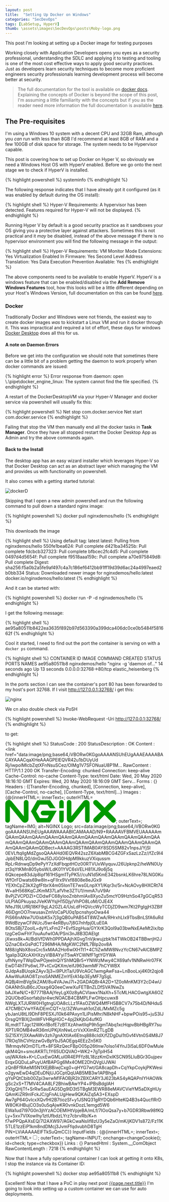 ```yaml
---
layout: post
title:  "Setting Up Docker on Windows"
categories: "SecDevOps"
tags: [LabSetup, HyperV]
thumb: \assets\images\SecDevOps\posts\Moby-logo.png
---
```


This post I'm looking at setting up a Docker image for testing purposes

Working closely with Application Developers opens you eyes as a security professional, understanding the SDLC and applying it to testing and tooling is one of the most cost effective ways to apply good security practices. Just as developers learn security techniques to become more proficient engineers security professionals learning development process will become better at security.

> The full documentation for the tool is available on [docker docs](https://docs.docker.com/docker-for-windows/). Explaining the concepts of Docker is beyond the scope of this post, I'm assuming a little familiarity with the concepts but if you as the reader need more information the full documentation is available [here](https://docs.docker.com/).

## The Pre-requisites

I'm using a Windows 10 system with a decent CPU and 32GB Ram, although you _can_ run with less than 8GB I'd recommend at least 8GB of RAM and a few 100GB of disk space for storage. The system needs to be Hypervisor capable.

This post is covering how to set up Docker on Hyper V, so obviously we need a Windows Host OS with HyperV enabled. 
Before we go onto the next stage we to check if HyperV is installed.

{% highlight powershell %}
systeminfo
{% endhighlight %}

The following response indicates that I have already got it configured (as it was enabled by default during the OS install):

{% highlight shell %}
Hyper-V Requirements:     A hypervisor has been detected. Features required for Hyper-V will not be displayed.
{% endhighlight %}

Running Hyper V by default is a good security practice as it sandboxes your OS giving you a protective layer against attackers. Sometimes this is not practical and it _may_ be disabled, instead of the above message if there is no hypervisor environment you will find the following message in the output: 

{% highlight shell %}
Hyper-V Requirements:     VM Monitor Mode Extensions: Yes
                          Virtualization Enabled In Firmware: Yes
                          Second Level Address Translation: Yes
                          Data Execution Prevention Available: Yes
{% endhighlight %}

The above components need to be available to enable HyperV. HyperV is a windows feature that can be enabled/disabled via the __Add Remove Windows Features__ tool, how this looks will be a little different depending on your Host's Windows Version, full documentation on this can be found [here](https://docs.microsoft.com/en-us/virtualization/hyper-v-on-windows/about/).

### Docker

Traditionally Docker and Windows were not friends, the easiest way to create docker images _was_ to kickstart a Linux VM and run it docker through it. This was impractical and required a lot of effort, these days for windows [Docker Desktop](https://hub.docker.com/editions/community/docker-ce-desktop-windows/) does all this for us. 

#### A note on Daemon Errors

Before we get into the configuration we should note that sometimes there can be a little bit of a problem getting the daemon to work properly when docker commands are issued:

{% highlight error %}
Error response from daemon: open \\.\pipe\docker_engine_linux: The system cannot find the file specified.
{% endhighlight %}

A restart of the DockerDesktopVM via your Hyper-V Manager and docker service via powershell will usually fix this:

{% highlight powershell %}
Net stop com.docker.service
Net start com.docker.service
{% endhighlight %}

Failing that stop the VM then manually end all the docker tasks in __Task Manager__. Once they have all stopped restart the Docker Desktop App as Admin and try the above commands again.


#### Back to the Install

The desktop app has an easy wizard installer which leverages Hyper-V so that Docker Desktop can act as an abstract layer which managing the VM and provides us with functionality on powershell. 

It also comes with a getting started tutorial:

![dockerD](\assets\images\SecDevOps\posts\dockerD.png)


Skipping that I open a new admin powershell and run the following command to pull down a standard nginx image:

{% highlight powershell %}
docker pull nginxdemos/hello
{% endhighlight %}

This downloads the image

{% highlight shell %}
Using default tag: latest
latest: Pulling from nginxdemos/hello
550fe1bea624: Pull complete                                                                                             d421ba34525b: Pull complete                                                                                             fdcbcb327323: Pull complete                                                                                             bfbcec2fc4d5: Pull complete                                                                                             0497d4d5654f: Pull complete                                                                                             f9518aaa159c: Pull complete                                                                                             a70e975849d8: Pull complete                                                                                             Digest: sha256:f5a0b2a5fe9af497c4a7c186ef6412bb91ff19d39d6ac24a4997eaed2b0bb334
Status: Downloaded newer image for nginxdemos/hello:latest
docker.io/nginxdemos/hello:latest
{% endhighlight %}

And it can be started with:

{% highlight powershell %}
docker run -P -d nginxdemos/hello
{% endhighlight %}


I get the following message:

{% highlight shell %}
ae95a80511b8422ea3635f892b97d563390a399dca406dc0ce0b5484f581662f
{% endhighlight %}

Cool it started, I need to find out the port the container is serving on with a `docker ps` command.  

{% highlight shell %}
CONTAINER ID        IMAGE               COMMAND                  CREATED             STATUS              PORTS                   NAMES
ae95a80511b8        nginxdemos/hello    "nginx -g 'daemon of…"   14 seconds ago      Up 13 seconds       0.0.0.0:32768->80/tcp   elastic_heisenberg
{% endhighlight %}

In the ports section I can see the container's port 80 has been forwarded to my host's port 32768. If I visit http://127.0.0.1:32768/ i get this:

![nginx](\assets\images\SecDevOps\posts\nginx.png)

We cn also double check via PoSH

{% highlight powershell %}
Invoke-WebRequest -Uri http://127.0.0.1:32768/
{% endhighlight %}

to get:

{% highlight shell %}
StatusCode        : 200
StatusDescription : OK
Content           : <!DOCTYPE html>
                    <html>
                    <head>
                    <title>Hello World</title>
                    <link href="data:image/png;base64,iVBORw0KGgoAAAANSUhEUgAAAEAAAABACAYAAACqaXHeAAAGPElEQVR42u1bDUyUd
                    Rj/iwpolMlcbZqtXFnNsuSCez/OIMg1V7SFONuaU8P1M...
RawContent        : HTTP/1.1 200 OK
                    Transfer-Encoding: chunked
                    Connection: keep-alive
                    Cache-Control: no-cache
                    Content-Type: text/html
                    Date: Wed, 20 May 2020 18:16:10 GMT
                    Expires: Wed, 20 May 2020 18:16:09 GMT
                    Serv...
Forms             : {}
Headers           : {[Transfer-Encoding, chunked], [Connection, keep-alive], [Cache-Control, no-cache], [Content-Type,
                    text/html]...}
Images            : {@{innerHTML=; innerText=; outerHTML=<IMG alt="NGINX Logo" src="data:image/png;base64,iVBORw0KGgoAA
                    AANSUhEUgAAAWAAAABICAMAAAD/N9+RAAAAVFBMVEUAAAAAmQAAmQAAmQAAmQAAmQAAmQAAmQAAmQAAmQAAmQAAmQAAmQAAmQAA
                    mQAAmQAAmQAAmQAAmQAAmQAAmQAAmQAAmQAAmQAAmQAAmQAAmQAAmQDBect+AAAAG3RSTlMAB0AY8SD5SM82v1npsJ/YjSl0EVL
                    ftqllgMdZgsoQAAAHd0lEQVR42szZ6XabMBCG4ZGFxSazLzZz//fZc9I4JpbEN8LQ0/dnGwJ5DJGG0HdpM9kkuzVXiqussmRpLr
                    RdnwqDp9ePyY7zXdFbqptHOz00RTVUxWiyquvJ26Upknp2/heWN0Uyzt3qYtKMn805ybsW/LdK01YVC6sVELH81XJ9o6j5q6Qkc
                    epe83dJp8ipf161HSgm1TyPK5//cuN1d5KmE342bsnkLK6hre78LNG0KuWfOrFDwats69w8ln+qFIlrx9Vxf8808e8eJGx9YEXh
                    CpZ3kX2gfFtbrX4m05IonTE7wsGLnpXY1/Kqr3v/5r+NcAOvy8HXCRt74W+alH568KqCJKmM37LafVhe3ZTU1/mmA7uV9Ar8vPj
                    ZVCPDZI+CDdwFC68yIooZnbhmIAx8XyoZu5mcYO9HzhSo47gGCqR53ULPlAGPkuyazJVeKWYsjH15Djy/VhPO8LoM/OJE4XNfeJ
                    19LUfRj18KF9gLA2GZL4/UsLdFHQVccWyTCDjZD9wm7Kt2PgIgjH3ZBlf46iDgnOO7nwusavZmVoCaPU0q1pcnshyoOwa44PiS6
                    6nANw7U0isbK5x7j3gQB0uPAB54T8WZwA/RHrxhLIx9TbsBnLSfA6uRd9WdBzywCFiNUcJ5wr4eRByu7j8G7nhfpj0LuE0A8Ots
                    SBj7ZooIL+dyYLxFm27+EvfSzgHua/GYXrK3Qol9a03bwNxEAeMt2ix/bptzgCeGwFhY7ouAufwIOA/PSni3nJ8B3DAElgtjXwx
                    s8k+Al/BdiVfDWh0PPDAAjhXGvgTnVjkwujzbk1t4TWkOB24TBBwrjH2JQZnaC6xGsPdCT296MHA/MgKWC2NfL7Blp2ov8AM88/
                    gNbX8osCrc5xMAA2Ho6wIXHTt1+4C1iZwMW8NvzYcCN67vAICBMPZ1galip3QXcAXHXzyVlB8AYyiT5wAYCWNfF1gtYGYWAufhN
                    ynyTWqiDwPOjeelnQiYShMQBr5+YNIWzMwy4CX69afv1NNRwHr07FKEwDT4hTPs6wL7P+tCxQKXm/eifJ963wmMF7hCYWBXGJdp
                    AsBUopkZAyv3j3+i9PUtTa/U9VcAGC1wmgAwFsa+LnBooLxj4K0t2qjo8AAwWuAIAO8TznoSANMEZmYErA14p3EyMF7gSgLAQBj
                    4ImBVg5kZAM/8u4VAJwJ7l+2GADAQBr4A2D+1Z0oMnKM3Y2cD4wUOAANh5IuB6cJOsxg4Q0eeCwwXuFETBnZLDfSVA1NwZsbAJX
                    wN/C+B7771BAAjYeyLgX0z8yACVlawx1NaXh+5TcMLHACGwtgXA6OZ2QUObdGsorfabjIsr4wcNOACB4CBMPLFwOHpcuwx8NWgL
                    XTJURW0H1gtngUOA8cLLz1FAsOZWQ4MfFH5B8CV7x75b4D/NHduS47CMBCVwYFAiDEmCQT+/z/3ZWumah1otZdL/MxMZc5gybJa
                    nU8tLI9DhF8PESXJ10k64PAxyn1LiPisMhr/N8kNHF+bpwPOis95+juS3IJOrsgQYBlXj2mWFVHRgHGC+4pj2kKjbG4ufKGRLmd
                    tTTJgc12WKn1BofE7zBTXzAhwtlIqP9h5gmTAbq1xcHqpvBbHBgRY7suXPTl/ROMB4wR36mUPKjXnNwLcrVxXXimRZTLgDBSiZ1
                    5XYj3XAwAWv3zh7gnAXtIAx6Etnq888cIdX/fZDgDul1tGvf4Vtn0S4M8J7i7ROq1lhCVHzzwGvBpYbJ5AOEgq4EEzZn5K01Mrm
                    qvNOmDTLrft+8FSRzQecFBpO05p26tlnw7oIso14YnJ3i5aL6DF0wMuleqkM4Qn+smcAKRTL1Y65UDQVAO+WK2+7gTplH54usjW
                    AXek+K+LCuxEwGMLul0R4EPFfz8L18zzKmDxIKSCN95LIuBGr3GujpevErqxGQDuLaPuyUAfBAPGg6Mx4OME2DhQVgUJWAIzQnB
                    FfRAeMI5N1XEjBBiwjCxg0+qHYG7wt/GA8capDh+CqYkpCoykjPKWesio2gywEwD4qDEuDNjUJGCptQqUAB5MB3w1APBhg4gYsP
                    QtCbib00Zpi3wrwM1FAOBjR2lrZBXCARY3J623bAS4yAQAPnIYHAOWkgSc2xS+T7MV4CAA8LF2BhiwBAwYP4+lPBsBdgIAH2XIg
                    QHjTf+SrRw5auEAG5Dg9ID3t5TBgM3EWR88eMAVCVieYM5aDXgHUyQAmKiZR9nIFckJC/gFnALUgHew9QKAiZq5A3+EXspDAw7g
                    P64GvIcxXQvfHl2B7tiozSf+y1JSNQ31gRYDQb6HteKQ4B3s4QucflRrDW8OKiHBujCO3s0u5qAjwKR0vnkDozL1emgd5W6EWa1
                    ud7l97G0n3jhYzACOEMlHtVpjeBA/mLf/7IOoQsa7y+b7GDR3Rbw98fKQLy+5xv7VIXowIhy1ztUfbdzLYrz7cbrvRb/K+nf7wP
                    PQpAXsEQ/7l2AXW97/AGkCwaNsIif8zU3y5eZaO/mK/jKDV1s872/Fz11K5TLE1zzEiP1km8ndDMcj3JvmFfqdvubhD8TgHPiN+
                    LViAAAAAElFTkSuQmCC">; outerText=; tagName=IMG; alt=NGINX Logo; src=data:image/png;base64,iVBORw0KG
                    goAAAANSUhEUgAAAWAAAABICAMAAAD/N9+RAAAAVFBMVEUAAAAAmQAAmQAAmQAAmQAAmQAAmQAAmQAAmQAAmQAAmQAAmQAAmQAA
                    mQAAmQAAmQAAmQAAmQAAmQAAmQAAmQAAmQAAmQAAmQAAmQAAmQAAmQAAmQDBect+AAAAG3RSTlMAB0AY8SD5SM82v1npsJ/YjSl
                    0EVLftqllgMdZgsoQAAAHd0lEQVR42szZ6XabMBCG4ZGFxSazLzZz//fZc9I4JpbEN8LQ0/dnGwJ5DJGG0HdpM9kkuzVXiqussm
                    RpLrRdnwqDp9ePyY7zXdFbqptHOz00RTVUxWiyquvJ26Upknp2/heWN0Uyzt3qYtKMn805ybsW/LdK01YVC6sVELH81XJ9o6j5q
                    6Qkcepe83dJp8ipf161HSgm1TyPK5//cuN1d5KmE342bsnkLK6hre78LNG0KuWfOrFDwats69w8ln+qFIlrx9Vxf8808e8eJGx9
                    YEXhCpZ3kX2gfFtbrX4m05IonTE7wsGLnpXY1/Kqr3v/5r+NcAOvy8HXCRt74W+alH568KqCJKmM37LafVhe3ZTU1/mmA7uV9Ar
                    8vPjZVCPDZI+CDdwFC68yIooZnbhmIAx8XyoZu5mcYO9HzhSo47gGCqR53ULPlAGPkuyazJVeKWYsjH15Djy/VhPO8LoM/OJE4X
                    NfeJ19LUfRj18KF9gLA2GZL4/UsLdFHQVccWyTCDjZD9wm7Kt2PgIgjH3ZBlf46iDgnOO7nwusavZmVoCaPU0q1pcnshyoOwa44
                    PiS66nANw7U0isbK5x7j3gQB0uPAB54T8WZwA/RHrxhLIx9TbsBnLSfA6uRd9WdBzywCFiNUcJ5wr4eRByu7j8G7nhfpj0LuE0A
                    8OtsSBj7ZooIL+dyYLxFm27+EvfSzgHua/GYXrK3Qol9a03bwNxEAeMt2ix/bptzgCeGwFhY7ouAufwIOA/PSni3nJ8B3DAElgt
                    jXwxs8k+Al/BdiVfDWh0PPDAAjhXGvgTnVjkwujzbk1t4TWkOB24TBBwrjH2JQZnaC6xGsPdCT296MHA/MgKWC2NfL7Blp2ov8A
                    M88/gNbX8osCrc5xMAA2Ho6wIXHTt1+4C1iZwMW8NvzYcCN67vAICBMPZ1galip3QXcAXHXzyVlB8AYyiT5wAYCWNfF1gtYGYWA
                    ufhNynyTWqiDwPOjeelnQiYShMQBr5+YNIWzMwy4CX69afv1NNRwHr07FKEwDT4hTPs6wL7P+tCxQKXm/eifJ963wmMF7hCYWBX
                    GJdpAsBUopkZAyv3j3+i9PUtTa/U9VcAGC1wmgAwFsa+LnBooLxj4K0t2qjo8AAwWuAIAO8TznoSANMEZmYErA14p3EyMF7gSgL
                    AQBj4ImBVg5kZAM/8u4VAJwJ7l+2GADAQBr4A2D+1Z0oMnKM3Y2cD4wUOAANh5IuB6cJOsxg4Q0eeCwwXuFETBnZLDfSVA1NwZs
                    bAJXwN/C+B7771BAAjYeyLgX0z8yACVlawx1NaXh+5TcMLHACGwtgXA6OZ2QUObdGsorfabjIsr4wcNOACB4CBMPLFwOHpcuwx8
                    NWgLXTJURW0H1gtngUOA8cLLz1FAsOZWQ4MfFH5B8CV7x75b4D/NHduS47CMBCVwYFAiDEmCQT+/z/3ZWumah1otZdL/MxMZc5g
                    ybJanU8tLI9DhF8PESXJ10k64PAxyn1LiPisMhr/N8kNHF+bpwPOis95+juS3IJOrsgQYBlXj2mWFVHRgHGC+4pj2kKjbG4ufKG
                    RLmdtTTJgc12WKn1BofE7zBTXzAhwtlIqP9h5gmTAbq1xcHqpvBbHBgRY7suXPTl/ROMB4wR36mUPKjXnNwLcrVxXXimRZTLgDB
                    SiZ15XYj3XAwAWv3zh7gnAXtIAx6Etnq888cIdX/fZDgDul1tGvf4Vtn0S4M8J7i7ROq1lhCVHzzwGvBpYbJ5AOEgq4EEzZn5K0
                    1MrmqvNOmDTLrft+8FSRzQecFBpO05p26tlnw7oIso14YnJ3i5aL6DF0wMuleqkM4Qn+smcAKRTL1Y65UDQVAO+WK2+7gTplH54
                    usjWAXek+K+LCuxEwGMLul0R4EPFfz8L18zzKmDxIKSCN95LIuBGr3GujpevErqxGQDuLaPuyUAfBAPGg6Mx4OME2DhQVgUJWAI
                    zQnBFfRAeMI5N1XEjBBiwjCxg0+qHYG7wt/GA8capDh+CqYkpCoykjPKWesio2gywEwD4qDEuDNjUJGCptQqUAB5MB3w1APBhg4
                    gYsPQtCbib00Zpi3wrwM1FAOBjR2lrZBXCARY3J623bAS4yAQAPnIYHAOWkgSc2xS+T7MV4CAA8LF2BhiwBAwYP4+lPBsBdgIAH
                    2XIgQHjTf+SrRw5auEAG5Dg9ID3t5TBgM3EWR88eMAVCVieYM5aDXgHUyQAmKiZR9nIFckJC/gFnALUgHew9QKAiZq5A3+EXspD
                    Aw7gP64GvIcxXQvfHl2B7tiozSf+y1JSNQ31gRYDQb6HteKQ4B3s4QucflRrDW8OKiHBujCO3s0u5qAjwKR0vnkDozL1emgd5W6
                    EWa1ud7l97G0n3jhYzACOEMlHtVpjeBA/mLf/7IOoQsa7y+b7GDR3Rbw98fKQLy+5xv7VIXowIhy1ztUfbdzLYrz7cbrvRb/K+n
                    f7wPPQpAXsEQ/7l2AXW97/AGkCwaNsIif8zU3y5eZaO/mK/jKDV1s872/Fz11K5TLE1zzEiP1km8ndDMcj3JvmFfqdvubhD8TgH
                    PiN+LViAAAAAElFTkSuQmCC}}
InputFields       : {@{innerHTML=; innerText=; outerHTML=<INPUT onchange=changeCookie() id=check type=checkbox>;
                    outerText=; tagName=INPUT; onchange=changeCookie(); id=check; type=checkbox}}
Links             : {}
ParsedHtml        : System.__ComObject
RawContentLength  : 7218
{% endhighlight %}


Now that I have a fully operational container I can look at getting it onto K8s, I stop the instance via its Container ID:

{% highlight powershell %}
docker stop ae95a80511b8
{% endhighlight %}

Excellent! Now that I have a PoC in play next post [{{page.next.title}}]({{page.next.url}}) I'm going to look into setting up a custom container we can use for auto deployments.